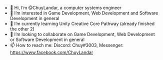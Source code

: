 - 👋 Hi, I’m @ChuyLandar, a computer systems engineer
- 👀 I’m interested in Game Development, Web Development and Software Development in general
- 🌱 I’m currently learning Unity Creative Core Pathway (already finished the other 2)
- 💞️ I’m looking to collaborate on Game Development, Web Development or Software Development in general
- 📫 How to reach me: Discord: Chuy#3003, Messenger: https://www.facebook.com/ChuyLandar

<!---
ChuyLandar/ChuyLandar is a ✨ special ✨ repository because its `README.md` (this file) appears on your GitHub profile.
You can click the Preview link to take a look at your changes.
--->
